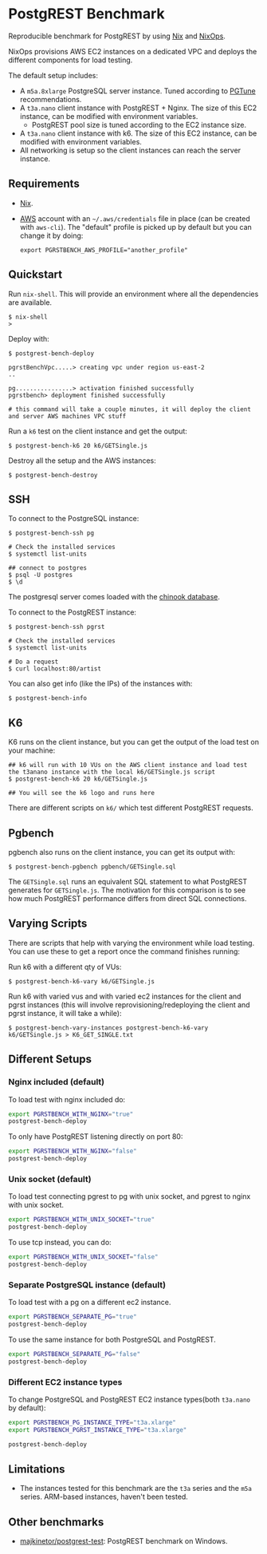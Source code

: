 # PostgREST Benchmark

Reproducible benchmark for PostgREST by using [Nix](https://nixos.org/) and [NixOps](https://github.com/NixOS/nixops).

NixOps provisions AWS EC2 instances on a dedicated VPC and deploys the different components for load testing.

The default setup includes:

- A `m5a.8xlarge` PostgreSQL server instance. Tuned according to [PGTune](https://pgtune.leopard.in.ua/) recommendations.
- A `t3a.nano` client instance with PostgREST + Nginx. The size of this EC2 instance, can be modified with environment variables.
  + PostgREST pool size is tuned according to the EC2 instance size.
- A `t3a.nano` client instance with k6. The size of this EC2 instance, can be modified with environment variables.
- All networking is setup so the client instances can reach the server instance.

## Requirements

- [Nix](https://nixos.org/).

- [AWS](https://aws.amazon.com) account with an `~/.aws/credentials` file in place (can be created with `aws-cli`). The "default" profile is picked up by default but you can change it by doing:
  ```
  export PGRSTBENCH_AWS_PROFILE="another_profile"
  ```

## Quickstart

Run `nix-shell`. This will provide an environment where all the dependencies are available.

```
$ nix-shell
>
```

Deploy with:

```
$ postgrest-bench-deploy

pgrstBenchVpc.....> creating vpc under region us-east-2
..

pg................> activation finished successfully
pgrstbench> deployment finished successfully

# this command will take a couple minutes, it will deploy the client and server AWS machines VPC stuff
```

Run a `k6` test on the client instance and get the output:

```
$ postgrest-bench-k6 20 k6/GETSingle.js
```

Destroy all the setup and the AWS instances:

```
$ postgrest-bench-destroy
```

## SSH

To connect to the PostgreSQL instance:

```
$ postgrest-bench-ssh pg

# Check the installed services
$ systemctl list-units

## connect to postgres
$ psql -U postgres
$ \d
```

The postgresql server comes loaded with the [chinook database](https://github.com/xivSolutions/ChinookDb_Pg_Modified).

To connect to the PostgREST instance:

```
$ postgrest-bench-ssh pgrst

# Check the installed services
$ systemctl list-units

# Do a request
$ curl localhost:80/artist
```

You can also get info (like the IPs) of the instances with:

```
$ postgrest-bench-info
```

## K6

K6 runs on the client instance, but you can get the output of the load test on your machine:

```
## k6 will run with 10 VUs on the AWS client instance and load test the t3anano instance with the local k6/GETSingle.js script
$ postgrest-bench-k6 20 k6/GETSingle.js

## You will see the k6 logo and runs here
```

There are different scripts on `k6/` which test different PostgREST requests.

## Pgbench

pgbench also runs on the client instance, you can get its output with:

```
$ postgrest-bench-pgbench pgbench/GETSingle.sql
```

The `GETSingle.sql` runs an equivalent SQL statement to what PostgREST generates for `GETSingle.js`. The motivation for this comparison is to see how much PostgREST performance differs from direct SQL connections.

## Varying Scripts

There are scripts that help with varying the environment while load testing. You can use these to get a report once the command finishes running:

Run k6 with a different qty of VUs:

```
$ postgrest-bench-k6-vary k6/GETSingle.js
```

Run k6 with varied vus and with varied ec2 instances for the client and pgrst instances (this will involve reprovisioning/redeploying the client and pgrst instance, it will take a while):

```
$ postgrest-bench-vary-instances postgrest-bench-k6-vary k6/GETSingle.js > K6_GET_SINGLE.txt
```

## Different Setups

### Nginx included (default)

To load test with nginx included do:

```bash
export PGRSTBENCH_WITH_NGINX="true"
postgrest-bench-deploy
```

To only have PostgREST listening directly on port 80:

```bash
export PGRSTBENCH_WITH_NGINX="false"
postgrest-bench-deploy
```

### Unix socket (default)

To load test connecting pgrest to pg with unix socket, and pgrest to nginx with unix socket.

```bash
export PGRSTBENCH_WITH_UNIX_SOCKET="true"
postgrest-bench-deploy
```

To use tcp instead, you can do:

```bash
export PGRSTBENCH_WITH_UNIX_SOCKET="false"
postgrest-bench-deploy
```

### Separate PostgreSQL instance (default)

To load test with a pg on a different ec2 instance.

```bash
export PGRSTBENCH_SEPARATE_PG="true"
postgrest-bench-deploy
```

To use the same instance for both PostgreSQL and PostgREST.

```bash
export PGRSTBENCH_SEPARATE_PG="false"
postgrest-bench-deploy
```

### Different EC2 instance types

To change PostgreSQL and PostgREST EC2 instance types(both `t3a.nano` by default):

```bash
export PGRSTBENCH_PG_INSTANCE_TYPE="t3a.xlarge"
export PGRSTBENCH_PGRST_INSTANCE_TYPE="t3a.xlarge"

postgrest-bench-deploy
```

## Limitations

- The instances tested for this benchmark are the `t3a` series and the `m5a` series.
  ARM-based instances, haven't been tested.

## Other benchmarks

+ [majkinetor/postgrest-test](https://github.com/majkinetor/postgrest-test): PostgREST benchmark on Windows.
